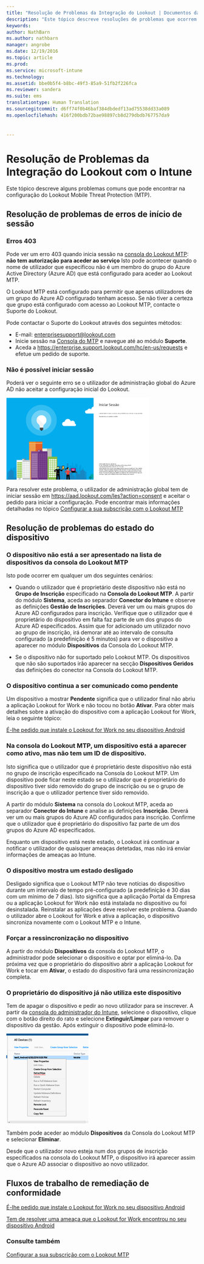 ```yaml
---
title: "Resolução de Problemas da Integração do Lookout | Documentos da Microsoft"
description: "Este tópico descreve resoluções de problemas que ocorrem frequentemente com a Integração do Lookout"
keywords: 
author: NathBarn
ms.author: nathbarn
manager: angrobe
ms.date: 12/19/2016
ms.topic: article
ms.prod: 
ms.service: microsoft-intune
ms.technology: 
ms.assetid: bbe0b5f4-b8bc-49f3-85a9-51fb2f226fca
ms.reviewer: sandera
ms.suite: ems
translationtype: Human Translation
ms.sourcegitcommit: d6ff74f0b46baf384dbdedf13ad75538dd33a089
ms.openlocfilehash: 416f200bdb72bae98897cb8d279dbdb767757da9


---
```


# <a name="troubleshoot-lookout-integration-with-intune"></a>Resolução de Problemas da Integração do Lookout com o Intune
Este tópico descreve alguns problemas comuns que pode encontrar na configuração do Lookout Mobile Threat Protection (MTP).
## <a name="troubleshoot-login-errors"></a>Resolução de problemas de erros de início de sessão
### <a name="403-errors"></a>Erros 403
Pode ver um erro 403 quando inicia sessão na [consola do Lookout MTP](https://aad.lookout.com): **não tem autorização para aceder ao serviço** Isto pode acontecer quando o nome de utilizador que especificou não é um membro do grupo do Azure Active Directory (Azure AD) que está configurado para aceder ao Lookout MTP.

O Lookout MTP está configurado para permitir que apenas utilizadores de um grupo do Azure AD configurado tenham acesso. Se não tiver a certeza que grupo está configurado com acesso ao Lookout MTP, contacte o Suporte do Lookout.

Pode contactar o Suporte do Lookout através dos seguintes métodos:

* E-mail: enterprisesupport@lookout.com
* Inicie sessão na [Consola do MTP](http://aad.lookout.com) e navegue até ao módulo **Suporte**.
* Aceda a https://enterprise.support.lookout.com/hc/en-us/requests e efetue um pedido de suporte.

### <a name="unable-to-sign-in"></a>Não é possível iniciar sessão
Poderá ver o seguinte erro se o utilizador de administração global do Azure AD não aceitar a configuração inicial do Lookout.

![captura de ecrã do ecrã de início de sessão do Lookout a mostrar um erro de início de sessão](../media/mtp/lookout-mtp-consent-not-accepted-error.png)

Para resolver este problema, o utilizador de administração global tem de iniciar sessão em https://aad.lookout.com/les?action=consent e aceitar o pedido para iniciar a configuração. Pode encontrar mais informações detalhadas no tópico [Configurar a sua subscrição com o Lookout MTP](../deploy-use/set-up-your-subscription-with-lookout-mtp.md)

## <a name="troubleshoot-device-status-issues"></a>Resolução de problemas do estado do dispositivo

### <a name="device-not-showing-up-in-the-lookout-mtp-console-device-list"></a>O dispositivo não está a ser apresentado na lista de dispositivos da consola do Lookout MTP

Isto pode ocorrer em qualquer um dos seguintes cenários:
* Quando o utilizador que é proprietário deste dispositivo não está no **Grupo de Inscrição** especificado na **Consola do Lookout MTP**.  A partir do módulo **Sistema**, aceda ao separador **Conector do Intune** e observe as definições **Gestão de Inscrições**.  Deverá ver um ou mais grupos do Azure AD configurados para inscrição.  Verifique que o utilizador que é proprietário do dispositivo em falta faz parte de um dos grupos do Azure AD especificados.  Assim que for adicionado um utilizador novo ao grupo de inscrição, irá demorar até ao intervalo de consulta configurado (a predefinição é 5 minutos) para ver o dispositivo a aparecer no módulo **Dispositivos** da Consola do Lookout MTP.

* Se o dispositivo não for suportado pelo Lookout MTP.  Os dispositivos que não são suportados irão aparecer na secção **Dispositivos Geridos** das definições do conector na Consola do Lookout MTP.

### <a name="device-continues-to-be-reported-as-pending"></a>O dispositivo continua a ser comunicado como **pendente**

Um dispositivo a mostrar **Pendente** significa que o utilizador final não abriu a aplicação Lookout for Work e não tocou no botão **Ativar**. Para obter mais detalhes sobre a ativação do dispositivo com a aplicação Lookout for Work, leia o seguinte tópico:

[É-lhe pedido que instale o Lookout for Work no seu dispositivo Android](http://docs.microsoft.com/intune/enduser/you-are-prompted-to-install-lookout-for-work-android)

### <a name="in-the-lookout-mtp-console-a-device-is-showing-as-active-but-does-not-have-a-device-id"></a>Na consola do Lookout MTP, um dispositivo está a aparecer como ativo, mas não tem um ID de dispositivo.  
Isto significa que o utilizador que é proprietário deste dispositivo não está no grupo de inscrição especificado na Consola do Lookout MTP.   Um dispositivo pode ficar neste estado se o utilizador que é proprietário do dispositivo tiver sido removido do grupo de inscrição ou se o grupo de inscrição a que o utilizador pertence tiver sido removido.

A partir do módulo **Sistema** na consola do Lookout MTP, aceda ao separador **Conector do Intune** e analise as definições **Inscrição**.  Deverá ver um ou mais grupos do Azure AD configurados para inscrição.  Confirme que o utilizador que é proprietário do dispositivo faz parte de um dos grupos do Azure AD especificados.  

Enquanto um dispositivo está neste estado, o Lookout irá continuar a notificar o utilizador de quaisquer ameaças detetadas, mas não irá enviar informações de ameaças ao Intune.

### <a name="device-shows-disconnected-state"></a>O dispositivo mostra um estado desligado

Desligado significa que o Lookout MTP não teve notícias do dispositivo durante um intervalo de tempo pré-configurado (a predefinição é 30 dias com um mínimo de 7 dias). Isto significa que a aplicação Portal da Empresa ou a aplicação Lookout for Work não está instalada no dispositivo ou foi desinstalada. Reinstalar as aplicações deve resolver este problema. Quando o utilizador abre o Lookout for Work e ativa a aplicação, o dispositivo sincroniza novamente com o Lookout MTP e o Intune.    

### <a name="forcing-a-resync-on-the-device"></a>Forçar a ressincronização no dispositivo
A partir do módulo **Dispositivos** da consola do Lookout MTP, o administrador pode selecionar o dispositivo e optar por eliminá-lo.   Da próxima vez que o proprietário do dispositivo abrir a aplicação Lookout for Work e tocar em **Ativar**, o estado do dispositivo fará uma ressincronização completa.

### <a name="the-owner-of-the-device-is-no-longer-using-this-device"></a>O proprietário do dispositivo já não utiliza este dispositivo
Tem de apagar o dispositivo e pedir ao novo utilizador para se inscrever.  A partir da [consola do administrador do Intune](https://manage.microsoft.com), selecione o dispositivo, clique com o botão direito do rato e selecione **Extinguir/Limpar** para remover o dispositivo da gestão. Após extinguir o dispositivo pode eliminá-lo.

![captura de ecrã do módulo dispositivo na consola de administração do Intune com a opção extinguir/limpar apresentada](../media/mtp/mtp-retire-device-intune-console.png)

Também pode aceder ao módulo **Dispositivos** da Consola do Lookout MTP e selecionar **Eliminar**.  

Desde que o utilizador novo esteja num dos grupos de inscrição especificados na consola do Lookout MTP, o dispositivo irá aparecer assim que o Azure AD associar o dispositivo ao novo utilizador.

## <a name="compliance-remediation-workflows"></a>Fluxos de trabalho de remediação de conformidade
[É-lhe pedido que instale o Lookout for Work no seu dispositivo Android]( http://docs.microsoft.com/intune/enduser/you-are-prompted-to-install-lookout-for-work-android)

[Tem de resolver uma ameaça que o Lookout for Work encontrou no seu dispositivo Android](http://docs.microsoft.com/intune/enduser/you-need-to-resolve-a-threat-found-by-lookout-for-work-android)


### <a name="see-also"></a>Consulte também
[Configurar a sua subscrição com o Lookout MTP](https://docs.microsoft.com/en-us/intune/deploy-use/set-up-your-subscription-with-lookout-mtp)



<!--HONumber=Dec16_HO2-->


